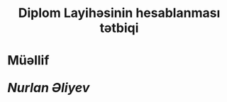 <h1 style="text-align:center;">Diplom Layihəsinin hesablanması tətbiqi<h1>


Müəllif <p><i>Nurlan Əliyev<i><p>
